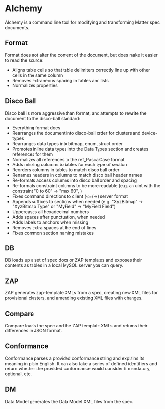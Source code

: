 # Alchemy

Alchemy is a command line tool for modifying and transforming Matter spec documents.

## Format

Format does not alter the content of the document, but does make it easier to read the source:

- Aligns table cells so that table delimiters correctly line up with other cells in the same column
- Removes extraneous spacing in tables and lists
- Normalizes properties

## Disco Ball

Disco ball is more aggressive than format, and attempts to rewrite the document to the disco-ball standard:

- Everything format does
- Rearranges the document into disco-ball order for clusters and device-types
- Rearranges data types into bitmap, enum, struct order
- Promotes inline data types into the Data Types section and creates references for them
- Normalizes all references to the ref_PascalCase format
- Adds missing columns to tables for each type of section
- Reorders columns in tables to match disco ball order
- Renames headers in columns to match disco ball header names
- Re-formats access columns into disco ball order and spacing
- Re-formats constraint columns to be more readable (e.g. an uint with the constraint "0 to 60" -> "max 60", )
- Fixes command directions to client (<=/=>) server format
- Appends suffixes to sections when needed (e.g. "XyzBitmap" -> "XyzBitmap Type" or "MyField" -> "MyField Field")
- Uppercases all hexadecimal numbers
- Adds spaces after punctuation, when needed
- Adds labels to anchors when missing
- Removes extra spaces at the end of lines
- Fixes common section naming mistakes

## DB

DB loads up a set of spec docs or ZAP templates and exposes their contents as tables in a local MySQL server you can query.

## ZAP

ZAP generates zap-template XMLs from a spec, creating new XML files for provisional clusters, and amending existing XML files with
changes.

## Compare

Compare loads the spec and the ZAP template XMLs and returns their differences in JSON format.

## Conformance

Conformance parses a provided conformance string and explains its meaning in plain English. It can also take a series of defined
identifiers and return whether the provided conformance would consider it mandatory, optional, etc.

## DM

Data Model generates the Data Model XML files from the spec.
